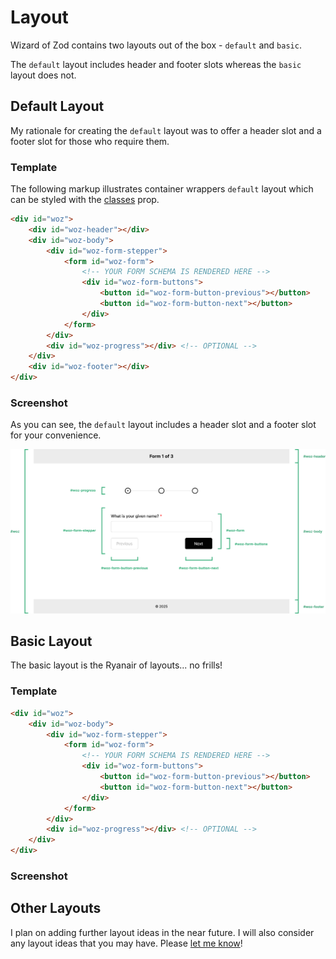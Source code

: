 # Layout

Wizard of Zod contains two layouts out of the box - `default` and `basic`. 

The `default` layout includes header and footer slots whereas the `basic` layout does not.

## Default Layout

My rationale for creating the `default` layout was to offer a header slot and a footer slot for those who require them.

### Template

The following markup illustrates container wrappers `default` layout which can be styled with the [classes](../api/props.html#classes) prop.

```html [default]
<div id="woz">
    <div id="woz-header"></div>
    <div id="woz-body">
        <div id="woz-form-stepper">
            <form id="woz-form">
                <!-- YOUR FORM SCHEMA IS RENDERED HERE -->
                <div id="woz-form-buttons">
                    <button id="woz-form-button-previous"></button>
                    <button id="woz-form-button-next"></button>
                </div>
            </form>
        </div>
        <div id="woz-progress"></div> <!-- OPTIONAL -->
    </div>
    <div id="woz-footer"></div>
</div>
```

### Screenshot

As you can see, the `default` layout includes a header slot and a footer slot for your convenience.

<picture>
  <source srcset="../../assets/images/layout-default-dark.png" media="(prefers-color-scheme: dark)">
  <img src="../../assets/images/layout-default-light.png" alt="Default Layout">
</picture>

## Basic Layout

The basic layout is the Ryanair of layouts... no frills!

### Template

```html [basic]
<div id="woz">
    <div id="woz-body">
        <div id="woz-form-stepper">
            <form id="woz-form">
                <!-- YOUR FORM SCHEMA IS RENDERED HERE -->
                <div id="woz-form-buttons">
                    <button id="woz-form-button-previous"></button>
                    <button id="woz-form-button-next"></button>
                </div>
            </form>
        </div>
        <div id="woz-progress"></div> <!-- OPTIONAL -->
    </div>
</div>
```

### Screenshot

## Other Layouts

I plan on adding further layout ideas in the near future. I will also consider any layout ideas that you may have. Please [let me know](https://github.com/FullStackSimon/wizard-of-zod/discussions)!